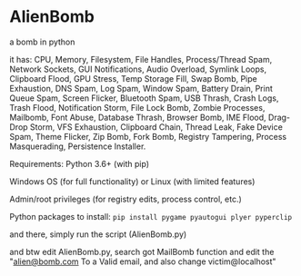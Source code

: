 # AlienBomb


a bomb in python

it has: CPU, Memory, Filesystem, File Handles, Process/Thread Spam, Network Sockets, GUI Notifications, Audio Overload, Symlink Loops, Clipboard Flood, GPU Stress, Temp Storage Fill, Swap Bomb, Pipe Exhaustion, DNS Spam, Log Spam, Window Spam, Battery Drain, Print Queue Spam, Screen Flicker, Bluetooth Spam, USB Thrash, Crash Logs, Trash Flood, Notification Storm, File Lock Bomb, Zombie Processes, Mailbomb, Font Abuse, Database Thrash, Browser Bomb, IME Flood, Drag-Drop Storm, VFS Exhaustion, Clipboard Chain, Thread Leak, Fake Device Spam, Theme Flicker, Zip Bomb, Fork Bomb, Registry Tampering, Process Masquerading, Persistence Installer.

Requirements:
Python 3.6+ (with pip)

Windows OS (for full functionality) or Linux (with limited features)

Admin/root privileges (for registry edits, process control, etc.)

Python packages to install:
```pip install pygame pyautogui plyer pyperclip```

and there, simply run the script (AlienBomb.py)

and btw edit AlienBomb.py, search got MailBomb function and edit the "alien@bomb.com To a Valid email, and also change victim@localhost"
